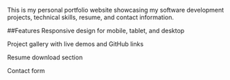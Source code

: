 This is my personal portfolio website showcasing my software development projects, technical skills, resume, and contact information.

##Features
Responsive design for mobile, tablet, and desktop

Project gallery with live demos and GitHub links

Resume download section

Contact form
